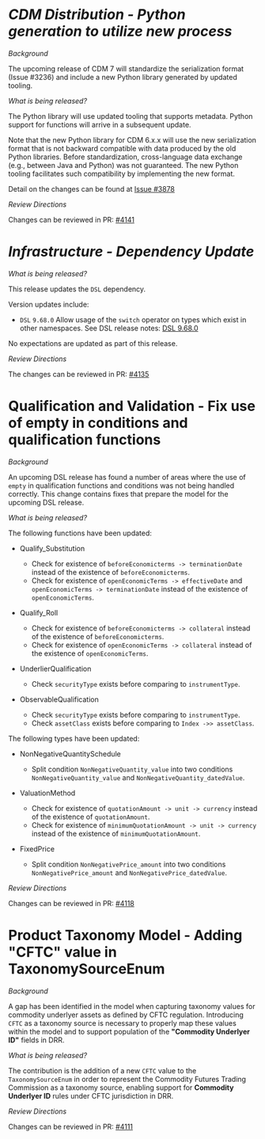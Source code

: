 # *CDM Distribution - Python generation to utilize new process*

*Background*

The upcoming release of CDM 7 will standardize the serialization format (Issue #3236) and include a new Python library generated by updated tooling.

_What is being released?_

The Python library will use updated tooling that supports metadata.  Python support for functions will arrive in a subsequent update.

Note that the new Python library for CDM 6.x.x will use the new serialization format that is not backward compatible with data produced by the old Python libraries.  Before standardization, cross-language data exchange (e.g., between Java and Python) was not guaranteed. The new Python tooling facilitates such compatibility by implementing the new format.

Detail on the changes can be found at [Issue #3878](https://github.com/finos/common-domain-model/issues/3878)

_Review Directions_

Changes can be reviewed in PR: [#4141](https://github.com/finos/common-domain-model/pull/4141)

# _Infrastructure - Dependency Update_

_What is being released?_

This release updates the `DSL` dependency.

Version updates include:
- `DSL` `9.68.0` Allow usage of the `switch` operator on types which exist in other namespaces. See DSL release notes: [DSL 9.68.0](https://github.com/finos/rune-dsl/releases/tag/9.68.0)

No expectations are updated as part of this release.

_Review Directions_

The changes can be reviewed in PR: [#4135](https://github.com/finos/common-domain-model/pull/4135)

# Qualification and Validation - Fix use of empty in conditions and qualification functions

*Background*

An upcoming DSL release has found a number of areas where the use of `empty` in qualification functions and conditions was not being handled correctly. This change contains fixes that prepare the model for the upcoming DSL release.

*What is being released?*

The following functions have been updated:

- Qualify_Substitution
    - Check for existence of `beforeEconomicterms -> terminationDate` instead of the existence of `beforeEconomicterms`.
    - Check for existence of `openEconomicTerms -> effectiveDate` and `openEconomicTerms -> terminationDate` instead of the existence of `openEconomicTerms`.

- Qualify_Roll
    - Check for existence of `beforeEconomicterms -> collateral` instead of the existence of `beforeEconomicterms`.
    - Check for existence of `openEconomicTerms -> collateral` instead of the existence of `openEconomicTerms`.

- UnderlierQualification
    - Check `securityType` exists before comparing to `instrumentType`.

- ObservableQualification
    - Check `securityType` exists before comparing to `instrumentType`.
    - Check `assetClass` exists before comparing to `Index ->> assetClass`.


The following types have been updated:

- NonNegativeQuantitySchedule
    - Split condition `NonNegativeQuantity_value` into two conditions `NonNegativeQuantity_value` and `NonNegativeQuantity_datedValue`.

- ValuationMethod
    - Check for existence of `quotationAmount -> unit -> currency` instead of the existence of `quotationAmount`.
    - Check for existence of `minimumQuotationAmount -> unit -> currency` instead of the existence of `minimumQuotationAmount`.

- FixedPrice
    - Split condition `NonNegativePrice_amount` into two conditions `NonNegativePrice_amount` and `NonNegativePrice_datedValue`.

*Review Directions*

Changes can be reviewed in PR: [#4118](https://github.com/finos/common-domain-model/pull/4118)

# Product Taxonomy Model - Adding "CFTC" value in TaxonomySourceEnum

_Background_

A gap has been identified in the model when capturing taxonomy values for commodity underlyer assets as defined by CFTC regulation. Introducing `CFTC` as a taxonomy source is necessary to properly map these values within the model and to support population of the **"Commodity Underlyer ID"** fields in DRR.

_What is being released?_

The contribution is the addition of a new `CFTC` value to the `TaxonomySourceEnum` in order to represent the Commodity Futures Trading Commission as a taxonomy source, enabling support for **Commodity Underlyer ID** rules under CFTC jurisdiction in DRR.

_Review Directions_

Changes can be reviewed in PR: [#4111](https://github.com/finos/common-domain-model/pull/4111)